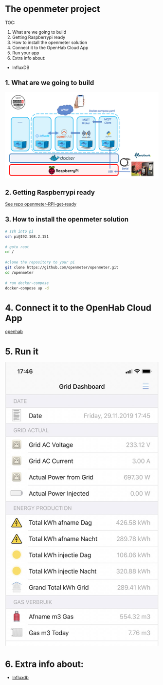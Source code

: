 # The openmeter project

TOC:
1. What are we going to build
2. Getting Raspberrypi ready
3. How to install the openmeter solution
4. Connect it to the OpenHab Cloud App
5. Run your app
6. Extra info about:
* InfluxDB

## 1. What are we going to build

<img src="./img/architecture.png" alt="select image and start flash" width="700px">

## 2. Getting Raspberrypi ready

[See repo openmeter-RPI-get-ready](https://github.com/openmeter/openmeter-RPI-get-ready)

## 3. How to install the openmeter solution

```bash
# ssh into pi
ssh pi@192.168.2.151

# goto root
cd /

#clone the repository to your pi
git clone https://github.com/openmeter/openmeter.git
cd /openmeter

# run docker-compose
docker-compose up -d

```

#  4. Connect it to the OpenHab Cloud App

[openhab](OPENHAB.md)

#  5. Run it

<img src="./img/openhab_dashboard_iphone.jpg" alt="select image and start flash" width="700px">

#  6. Extra info about:
* [Influxdb](INFLUXDB.md)









